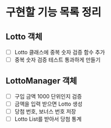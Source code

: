 # 구현할 기능 목록 정리

## Lotto 객체

- [ ] Lotto 클래스에 중복 숫자 검증 함수 추가
- [ ] 중복 숫자 검증 테스트 통과하게 만들기

## LottoManager 객체

- [ ] 구입 금액 1000 단위인지 검증
- [ ] 금액을 입력 받으면 Lotto 생성
- [ ] 당첨 번호, 보너스 번호 저장
- [ ] Lotto List를 받아서 당첨 통계